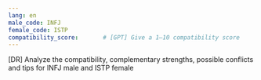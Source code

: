 ```yaml
---
lang: en
male_code: INFJ
female_code: ISTP
compatibility_score:       # [GPT] Give a 1–10 compatibility score
---
```


[DR] Analyze the compatibility, complementary strengths, possible conflicts and tips for INFJ male and ISTP female

